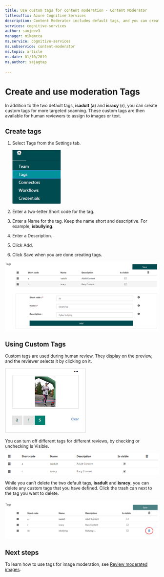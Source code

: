 ```yaml
---
title: Use custom tags for content moderation - Content Moderator
titlesuffix: Azure Cognitive Services
description: Content Moderator includes default tags, and you can create custom tags for moderating content specific to your business.
services: cognitive-services
author: sanjeev3
manager: mikemcca
ms.service: cognitive-services
ms.subservice: content-moderator
ms.topic: article
ms.date: 01/10/2019
ms.author: sajagtap

---
```


# Create and use moderation Tags

In addition to the two default tags, **isadult** (**a**) and **isracy** (**r**), you can create custom tags for more targeted scanning. These custom tags are then available for human reviewers to assign to images or text.

## Create tags

1. Select Tags from the Settings tab.

   ![Content Moderation Tags](images/tags-1.png)

2. Enter a two-letter Short code for the tag.
3. Enter a Name for the tag. Keep the name short and descriptive. For example, **isbullying**.
4. Enter a Description.
5. Click Add.
6. Click Save when you are done creating tags.

![Defining Content Moderation Tags](images/tags-2-define.png)

## Using Custom Tags

Custom tags are used during human review. They display on the preview, and the reviewer selects it by clicking on it.

![Using Content Moderation Tags](images/tags-3-use.png)

You can turn off different tags for different reviews, by checking or unchecking Is Visible.
 
![Disabling Content Moderation Tags](images/tags-4-disable.png)

While you can’t delete the two default tags, **isadult** and **isracy**, you can delete any custom tags that you have defined. Click the trash can next to the tag you want to delete.

![Deleting Content Moderation Tags](images/tags-5-delete.png)

## Next steps

To learn how to use tags for image moderation, see [Review moderated images](Review-Moderated-Images.md).
